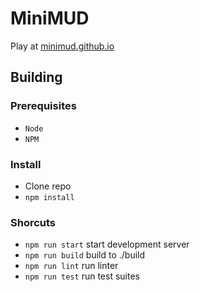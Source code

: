 # MiniMUD
Play at [minimud.github.io](http://minimud.github.io)

## Building

### Prerequisites

-   `Node`
-   `NPM`

### Install

-   Clone repo
-   `npm install`

### Shorcuts

-   `npm run start` start development server
-   `npm run build` build to ./build
-   `npm run lint` run linter
-   `npm run test` run test suites
